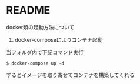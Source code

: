 # README

docker類の起動方法について

1. docker-composeによりコンテナ起動

当フォルダ内で下記コマンド実行

```
$ docker-compose up -d
```

するとイメージを取り寄せてコンテナを構築してくれる
